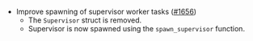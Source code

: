 *   Improve spawning of supervisor worker tasks ([#1656](https://github.com/informalsystems/ibc-rs/issues/1656))
    *   The `Supervisor` struct is removed.
    *   Supervisor is now spawned using the `spawn_supervisor` function.

